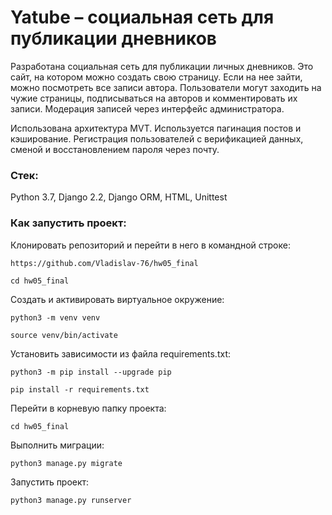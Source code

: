 # **Yatube** – социальная сеть для публикации дневников

Разработана социальная сеть для публикации личных дневников. Это сайт, на котором можно создать свою страницу. Если на нее зайти, можно посмотреть все записи автора.
Пользователи могут заходить на чужие страницы, подписываться на авторов и комментировать их записи.
Модерация записей через интерфейс администратора.

Использована архитектура MVT. Используется пагинация постов и кэширование. Регистрация пользователей с верификацией данных, сменой и восстановлением пароля через почту.

### Стек:
Python 3.7, Django 2.2, Django ORM, HTML, Unittest

### Как запустить проект:

Клонировать репозиторий и перейти в него в командной строке:

```
https://github.com/Vladislav-76/hw05_final
```

```
cd hw05_final
```

Cоздать и активировать виртуальное окружение:

```
python3 -m venv venv
```

```
source venv/bin/activate
```

Установить зависимости из файла requirements.txt:

```
python3 -m pip install --upgrade pip
```

```
pip install -r requirements.txt
```

Перейти в корневую папку проекта:

```
cd hw05_final
```

Выполнить миграции:

```
python3 manage.py migrate
```

Запустить проект:

```
python3 manage.py runserver
```
